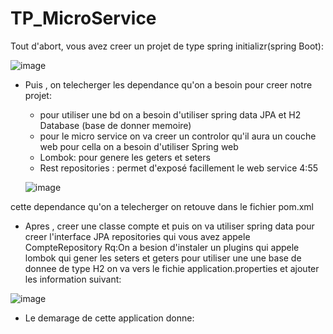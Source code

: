 # TP_MicroService

Tout d'abort, vous avez creer un projet de type spring initializr(spring Boot):

![image](https://user-images.githubusercontent.com/102295113/163480728-77cd03fd-6ac7-4707-98a7-ff71d5b77d80.png)

 - Puis , on telecherger les dependance qu'on a besoin pour creer notre projet:
    -  pour utiliser une bd on a besoin d'utiliser spring  data JPA et H2 Database (base        de  donner memoire)
    -  pour le micro service on va creer un controlor qu'il aura un couche web pour            cella on a besoin d'utiliser Spring web 
    -  Lombok: pour genere les geters et seters
    -  Rest repositories : permet d'exposé facillement le web service 4:55
    
    ![image](https://user-images.githubusercontent.com/102295113/163482991-f3889c61-29e4-4966-9c30-3bdb8668ceec.png)
    
cette dependance qu'on a telecherger on retouve dans le fichier pom.xml

- Apres , creer une classe compte et puis on va utiliser spring data pour creer l'interface JPA repositories qui vous avez appele CompteRepository
  Rq:On a besion d'instaler un plugins qui appele lombok qui gener les seters et geters 
    pour utiliser une une base de donnee de type H2 on va vers le fichie application.properties et ajouter les information suivant:
    
![image](https://user-images.githubusercontent.com/102295113/163492051-ef87ea9b-ec34-4d31-a4d8-f4e44291cc3a.png)

- Le demarage de cette application donne:


   
